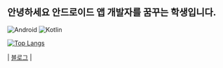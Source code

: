 ## 안녕하세요 안드로이드 앱 개발자를 꿈꾸는 학생입니다.

![Android](https://img.shields.io/badge/Android-3DDC84?style=for-the-badge&logo=android&logoColor=white)
![Kotlin](https://img.shields.io/badge/Kotlin-7F52FF?style=for-the-badge&logo=kotlin&logoColor=white)

[![Top Langs](https://github-readme-stats.vercel.app/api/top-langs/?username=robo710)](https://github.com/robo710/robo710)

| [블로그](https://sonchanhyeong.tistory.com/) |

